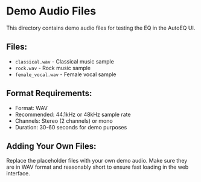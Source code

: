 # Demo Audio Files

This directory contains demo audio files for testing the EQ in the AutoEQ UI.

## Files:

- `classical.wav` - Classical music sample
- `rock.wav` - Rock music sample
- `female_vocal.wav` - Female vocal sample

## Format Requirements:

- Format: WAV
- Recommended: 44.1kHz or 48kHz sample rate
- Channels: Stereo (2 channels) or mono
- Duration: 30-60 seconds for demo purposes

## Adding Your Own Files:

Replace the placeholder files with your own demo audio. Make sure they are in WAV format and reasonably short to ensure fast loading in the web interface.
